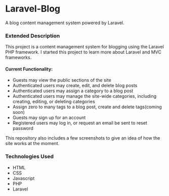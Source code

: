 # Laravel-Blog
A blog content management system powered by Laravel.

<h3>Extended Description</h3>
<p>This project is a content management system for blogging using the Laravel PHP framework. I started this project to learn more about Laravel and MVC frameworks.</p> 

<h4>Current Functionality:</h4>
<ul>
  <li>Guests may view the public sections of the site</li>
  <li>Authenticated users may create, edit, and delete blog posts</li>
  <li>Authenticated users may assign a category to a blog post</li>
  <li>Authenticated users may manage the site-wide categories, including creating, editing, or deleting categories</li>
  <li>Assign zero to many tags to a blog post, create and delete tags(coming soon)</li>
  <li>Guests may sign up for an account</li>
  <li>Registered users may log in, or request an email be sent to reset password</li>
</ul>

<p>This repository also includes a few screenshots to give an idea of how the site works at the moment.</p>

<h3>Technologies Used</h3>
<ul>
  <li>HTML</li>
  <li>CSS</li>
  <li>Javascript</li>
  <li>PHP</li>
  <li>Laravel</li>
</ul>
